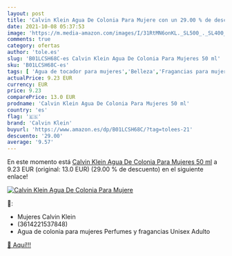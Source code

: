 ```yaml
---
layout: post
title: 'Calvin Klein Agua De Colonia Para Mujere con un 29.00 % de descuento'
date: 2021-10-08 05:37:53
image: 'https://m.media-amazon.com/images/I/31RtMN6onKL._SL500_._SL400_.jpg'
comments: true
category: ofertas
author: 'tole.es'
slug: 'B01LCSH68C-es Calvin Klein Agua De Colonia Para Mujeres 50 ml'
sku: 'B01LCSH68C-es'
tags: [ 'Agua de tocador para mujeres','Belleza','Fragancias para mujeres','Perfumes y fragancias','agua','calvin klein','colonia','de', ]
actualPrice: 9.23 EUR
currency: EUR
price: 9.23
comparePrice: 13.0 EUR
prodname: 'Calvin Klein Agua De Colonia Para Mujeres 50 ml'
country: 'es'
flag: '🇪🇸'
brand: 'Calvin Klein'
buyurl: 'https://www.amazon.es/dp/B01LCSH68C/?tag=tolees-21'
descuento: '29.00'
average: '9.57'
---
```


En este momento está [Calvin Klein Agua De Colonia Para Mujeres 50 ml](https://www.amazon.es/dp/B01LCSH68C/?tag=tolees-21) a 9.23 EUR (original: 13.0 EUR) (29.00 %  de descuento) en el siguiente enlace!

[![Calvin Klein Agua De Colonia Para Mujere](https://m.media-amazon.com/images/I/31RtMN6onKL._SL500_._SL400_.jpg)](https://www.amazon.es/dp/B01LCSH68C/?tag=tolees-21)

🔎:

- Mujeres Calvin Klein
- (3614221537848)
- Agua de colonia para mujeres Perfumes y fragancias Unisex Adulto

[🛒 Aquí!!!](https://www.amazon.es/dp/B01LCSH68C/?tag=tolees-21)
